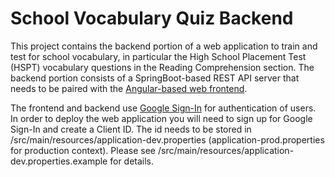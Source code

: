 # School Vocabulary Quiz Backend

This project contains the backend portion of a web application to train and test for school vocabulary, in particular the High School Placement Test (HSPT) vocabulary 
questions in the Reading Comprehension section. 
The backend portion consists of a SpringBoot-based REST API server that needs to be paired with the [Angular-based web frontend](https://github.com/alexkotopoulis/HsptWeb).

The frontend and backend use [Google Sign-In](https://developers.google.com/identity/sign-in/web) for authentication of users. In order to deploy the web application you will need to sign up for Google Sign-In and create a Client ID. The id needs to be stored in /src/main/resources/application-dev.properties (application-prod.properties for production context). Please see /src/main/resources/application-dev.properties.example for details.
